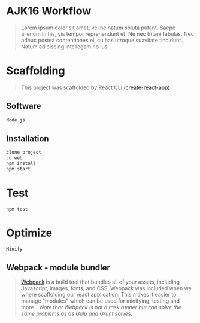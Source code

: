 # AJK16 Workflow

> Lorem ipsum dolor sit amet, vel ne natum soluta putant. Saepe alienum in his, vis tempor reprehendunt et. Ne nec tritani fabulas. Nec adhuc postea contentiones ei, cu has utroque suavitate tincidunt. Natum adipiscing intellegam no ius.

# Scaffolding
> This project was scaffolded by React CLI [(create-react-app)](https://github.com/facebookincubator/create-react-app)


## Software
```sh
Node.js
```

## Installation
```sh
clone project
cd web
npm install
npm start
```

# Test

```sh
npm test
```

# Optimize

```sh
Minify
```

## Webpack - module bundler
> [Webpack](https://github.com/webpack/webpack) is a build tool that bundles all of your assets, including Javascript, images, fonts, and CSS. Webpack was included when we where scaffolding our react application. This makes it easier to manage "modules" which can be used for minifying, testing and more... <i>Note that Webpack is not a task runner but can solve the same problems as as Gulp and Grunt solves. </i>

